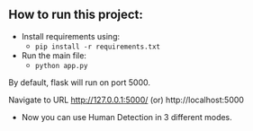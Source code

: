 ## How to run this project:

- Install requirements using:
    - `pip install -r requirements.txt`
- Run the main file:
    - `python app.py`

By default, flask will run on port 5000.

Navigate to URL http://127.0.0.1:5000/ (or) http://localhost:5000

- Now you can use Human Detection in 3 different modes.